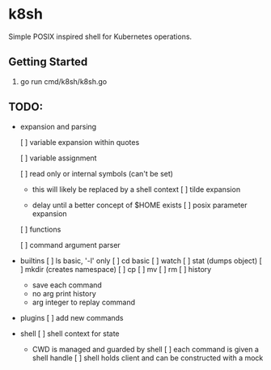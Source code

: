 # k8sh

Simple POSIX inspired shell for Kubernetes operations.

## Getting Started

1. go run cmd/k8sh/k8sh.go

## TODO:
- expansion and parsing

  [ ] variable expansion within quotes
  
  [ ] variable assignment
  
  [ ] read only or internal symbols (can't be set)
  
    - this will likely be replaced by a shell context
  [ ] tilde expansion
  
    - delay until a better concept of $HOME exists
  [ ] posix parameter expansion
  
  [ ] functions
  
  [ ] command argument parser

- builtins
  [ ] ls basic, '-l' only
  [ ] cd basic
  [ ] watch
  [ ] stat (dumps object)
  [ ] mkdir (creates namespace)
  [ ] cp
  [ ] mv
  [ ] rm
  [ ] history
    - save each command
    - no arg print history
    - arg integer to replay command

- plugins
  [ ] add new commands

- shell
  [ ] shell context for state
    - CWD is managed and guarded by shell
  [ ] each command is given a shell handle
  [ ] shell holds client and can be constructed with a mock
